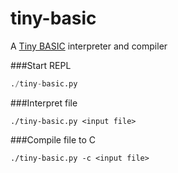 tiny-basic
=========

A [Tiny BASIC](https://en.wikipedia.org/wiki/Tiny_BASIC) interpreter and compiler

###Start REPL
``` python
./tiny-basic.py
```

###Interpret file
```
./tiny-basic.py <input file>
```

###Compile file to C
```
./tiny-basic.py -c <input file>
```
